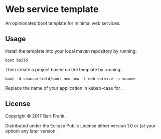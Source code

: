 # Web service template

An opinionated boot template for minimal web services.

## Usage

Install the template into your local maven repository by running:

    boot build

Then create a project based on the template by running:

    boot -d seancorfield/boot-new new -t web-service -n <name>

Replace the name of your application in kebab-case for <name>.

## License

Copyright © 2017 Bart Frenk.

Distributed under the Eclipse Public License either version 1.0 or (at
your option) any later version.
